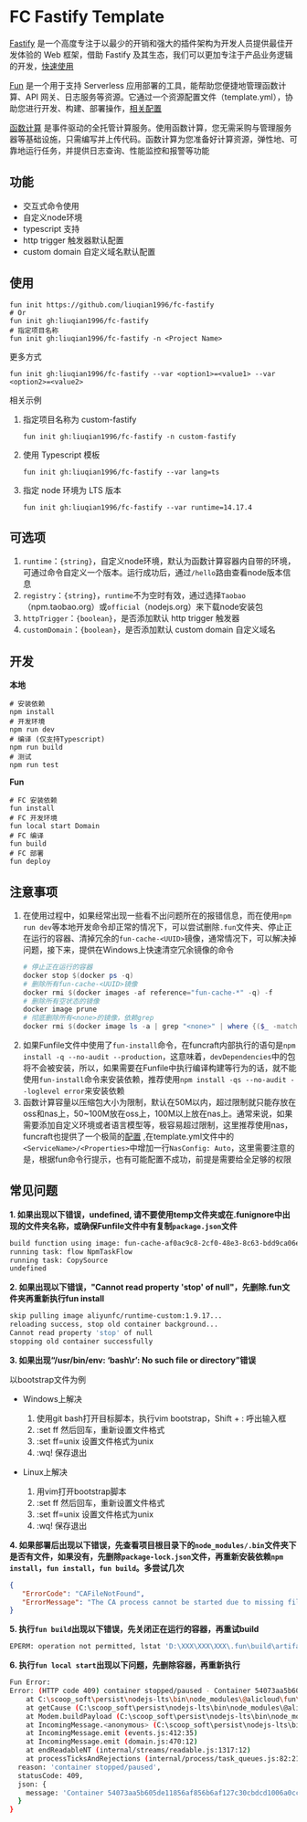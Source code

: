 # FC Fastify Template

[Fastify](https://github.com/fastify/fastify) 是一个高度专注于以最少的开销和强大的插件架构为开发人员提供最佳开发体验的 Web 框架，借助 Fastify 及其生态，我们可以更加专注于产品业务逻辑的开发，[快速使用](https://www.fastify.cn/docs/latest/Getting-Started/)

[Fun](https://github.com/alibaba/funcraft) 是一个用于支持 Serverless 应用部署的工具，能帮助您便捷地管理函数计算、API 网关、日志服务等资源。它通过一个资源配置文件（template.yml），协助您进行开发、构建、部署操作，[相关配置](https://help.aliyun.com/document_detail/146702.html)

[函数计算](https://help.aliyun.com/document_detail/52895.html) 是事件驱动的全托管计算服务。使用函数计算，您无需采购与管理服务器等基础设施，只需编写并上传代码。函数计算为您准备好计算资源，弹性地、可靠地运行任务，并提供日志查询、性能监控和报警等功能

## 功能

+ 交互式命令使用
+ 自定义node环境 
+ typescript 支持
+ http trigger 触发器默认配置
+ custom domain 自定义域名默认配置

## 使用

```shell
fun init https://github.com/liuqian1996/fc-fastify
# Or
fun init gh:liuqian1996/fc-fastify
# 指定项目名称
fun init gh:liuqian1996/fc-fastify -n <Project Name>
```

更多方式

```shell
fun init gh:liuqian1996/fc-fastify --var <option1>=<value1> --var <option2>=<value2>
```

相关示例

1. 指定项目名称为 custom-fastify
    ```shell
    fun init gh:liuqian1996/fc-fastify -n custom-fastify
    ```
3. 使用 Typescript 模板
    ```shell
    fun init gh:liuqian1996/fc-fastify --var lang=ts
    ```
4. 指定 node 环境为 LTS 版本
    ```shell
    fun init gh:liuqian1996/fc-fastify --var runtime=14.17.4
    ```

## 可选项

1. `runtime`：`{string}`，自定义node环境，默认为函数计算容器内自带的环境，可通过命令自定义一个版本。运行成功后，通过`/hello`路由查看node版本信息
2. `registry`：`{string}`，`runtime`不为空时有效，通过选择`Taobao`（npm.taobao.org）或`official`（nodejs.org）来下载node安装包
3. `httpTrigger`：`{boolean}`，是否添加默认 http trigger 触发器
4. `customDomain`：`{boolean}`，是否添加默认 custom domain 自定义域名

## 开发

**本地**

```shell
# 安装依赖
npm install
# 开发环境
npm run dev
# 编译 (仅支持Typescript)
npm run build
# 测试
npm run test
```

**Fun**

```shell
# FC 安装依赖
fun install
# FC 开发环境
fun local start Domain
# FC 编译
fun build
# FC 部署
fun deploy
```

## 注意事项

1. 在使用过程中，如果经常出现一些看不出问题所在的报错信息，而在使用`npm run dev`等本地开发命令却正常的情况下，可以尝试删除`.fun`文件夹、停止正在运行的容器、清掉冗余的`fun-cache-<UUID>`镜像，通常情况下，可以解决掉问题，接下来，提供在Windows上快速清空冗余镜像的命令
    ```powershell
   # 停止正在运行的容器
   docker stop $(docker ps -q)
   # 删除所有fun-cache-<UUID>镜像
   docker rmi $(docker images -af reference="fun-cache-*" -q) -f
   # 删除所有空状态的镜像
   docker image prune
   # 彻底删除所有<none>的镜像，依赖grep
   docker rmi $(docker image ls -a | grep "<none>" | where {($_ -match " \w{12} ")} | select {$matches[0].trim()} | select -ExpandProperty *) -f
    ```
2. 如果Funfile文件中使用了`fun-install`命令，在funcraft内部执行的语句是`npm install -q --no-audit --production`，这意味着，`devDependencies`中的包将不会被安装，所以，如果需要在Funfile中执行编译构建等行为的话，就不能使用`fun-install`命令来安装依赖，推荐使用`npm install -qs --no-audit --loglevel error`来安装依赖
3. 函数计算容量以压缩包大小为限制，默认在50M以内，超过限制就只能存放在oss和nas上，50~100M放在oss上，100M以上放在nas上。通常来说，如果需要添加自定义环境或者语言模型等，极容易超过限制，这里推荐使用nas，funcraft也提供了一个极简的[配置](https://developer.aliyun.com/article/712693) ,在template.yml文件中的`<ServiceName>/<Properties>`中增加一行`NasConfig: Auto`，这里需要注意的是，根据fun命令行提示，也有可能配置不成功，前提是需要给全足够的权限

## 常见问题

**1. 如果出现以下错误，undefined, 请不要使用temp文件夹或在.funignore中出现的文件夹名称，或确保Funfile文件中有复制`package.json`文件**

```bash
build function using image: fun-cache-af0ac9c8-2cf0-48e3-8c63-bdd9ca06ee28
running task: flow NpmTaskFlow
running task: CopySource
undefined
```

**2. 如果出现以下错误，"Cannot read property 'stop' of null"，先删除.fun文件夹再重新执行fun install**

```bash
skip pulling image aliyunfc/runtime-custom:1.9.17...
reloading success, stop old container background...
Cannot read property 'stop' of null
stopping old container successfully
```

**3. 如果出现“/usr/bin/env: ‘bash\r’: No such file or directory”错误**

以bootstrap文件为例
+ Windows上解决
  1. 使用git bash打开目标脚本，执行vim bootstrap，Shift + : 呼出输入框
  2. :set ff 然后回车，重新设置文件格式
  3. :set ff=unix 设置文件格式为unix
  4. :wq! 保存退出

+ Linux上解决
  1. 用vim打开bootstrap脚本
  2. :set ff 然后回车，重新设置文件格式
  3. :set ff=unix 设置文件格式为unix
  4. :wq! 保存退出

**4. 如果部署后出现以下错误，先查看项目根目录下的`node_modules/.bin`文件夹下是否有文件，如果没有，先删除`package-lock.json`文件，再重新安装依赖`npm install`，`fun install`，`fun build`。多尝试几次**

```json
{
   "ErrorCode": "CAFileNotFound",
   "ErrorMessage": "The CA process cannot be started due to missing files:ContainerStartDuration:100000000. CA process cannot be started due to missing file: invalid header field value \"oci runtime error: container_linux.go:247: starting container process caused \\\"exec: \\\\\\\"/code/bootstrap\\\\\\\": stat /code/bootstrap: no such file or directory\\\"\\n\"Error response from daemon: invalid header field value \"oci runtime error: container_linux.go:247: starting container process caused \\\"exec: \\\\\\\"/code/bootstrap\\\\\\\": stat /code/bootstrap: no such file or directory\\\"\\n\""
}
```

**5. 执行`fun build`出现以下错误，先关闭正在运行的容器，再重试build**

```bash
EPERM: operation not permitted, lstat 'D:\XXX\XXX\XXX\.fun\build\artifacts\XXX\XXX\bootstrap'
```

**6. 执行`fun local start`出现以下问题，先删除容器，再重新执行**

```bash
Fun Error:  
Error: (HTTP code 409) container stopped/paused - Container 54073aa5b605de11856af856b6af127c30cbdcd1006a0cc22d96ccb315a1cde7 is not running
    at C:\scoop_soft\persist\nodejs-lts\bin\node_modules\@alicloud\fun\node_modules\docker-modem\lib\modem.js:315:17
    at getCause (C:\scoop_soft\persist\nodejs-lts\bin\node_modules\@alicloud\fun\node_modules\docker-modem\lib\modem.js:345:7)
    at Modem.buildPayload (C:\scoop_soft\persist\nodejs-lts\bin\node_modules\@alicloud\fun\node_modules\docker-modem\lib\modem.js:314:5)
    at IncomingMessage.<anonymous> (C:\scoop_soft\persist\nodejs-lts\bin\node_modules\@alicloud\fun\node_modules\docker-modem\lib\modem.js:286:14)
    at IncomingMessage.emit (events.js:412:35)
    at IncomingMessage.emit (domain.js:470:12)
    at endReadableNT (internal/streams/readable.js:1317:12)
    at processTicksAndRejections (internal/process/task_queues.js:82:21) {
  reason: 'container stopped/paused',
  statusCode: 409,
  json: {
    message: 'Container 54073aa5b605de11856af856b6af127c30cbdcd1006a0cc22d96ccb315a1cde7 is not running'
  }
}

```
